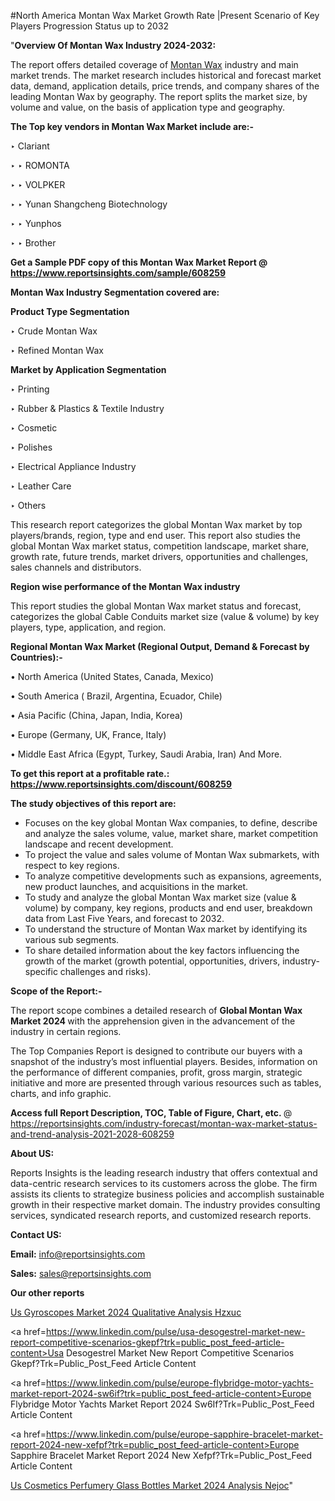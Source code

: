 #North America Montan Wax Market Growth Rate |Present Scenario of Key Players Progression Status up to 2032

"<strong>Overview Of Montan Wax Industry 2024-2032:</strong>

The report offers detailed coverage of <a href=https://www.reportsinsights.com/sample/608259>Montan Wax</a> industry and main market trends. The market research includes historical and forecast market data, demand, application details, price trends, and company shares of the leading Montan Wax by geography. The report splits the market size, by volume and value, on the basis of application type and geography.

<strong>The Top key vendors in Montan Wax Market include are:- </strong>

‣ Clariant

‣ 
‣ ROMONTA

‣ 
‣ VOLPKER

‣ 
‣ Yunan Shangcheng Biotechnology

‣ 
‣ Yunphos

‣ 
‣ Brother

<strong>Get a Sample PDF copy of this Montan Wax Market Report </strong><strong>@ <a href=https://www.reportsinsights.com/sample/608259 style=color:#0000ff;>https://www.reportsinsights.com/sample/608259</a> </strong>

<strong>Montan Wax Industry Segmentation covered are:</strong>

<strong>Product Type Segmentation</strong>

‣    Crude Montan Wax

‣ Refined Montan Wax

<strong>Market by Application Segmentation</strong>

‣   Printing

‣ Rubber & Plastics & Textile Industry

‣ Cosmetic

‣ Polishes

‣ Electrical Appliance Industry

‣ Leather Care

‣ Others

This research report categorizes the global Montan Wax market by top players/brands, region, type and end user. This report also studies the global Montan Wax market status, competition landscape, market share, growth rate, future trends, market drivers, opportunities and challenges, sales channels and distributors.

<strong>Region wise performance of the Montan Wax industry</strong><strong> </strong>

This report studies the global Montan Wax market status and forecast, categorizes the global Cable Conduits market size (value &amp; volume) by key players, type, application, and region. 

<strong>Regional Montan Wax Market (Regional Output, Demand &amp; Forecast by Countries):-</strong>

• North America (United States, Canada, Mexico)

• South America ( Brazil, Argentina, Ecuador, Chile)

• Asia Pacific (China, Japan, India, Korea)

• Europe (Germany, UK, France, Italy)

• Middle East Africa (Egypt, Turkey, Saudi Arabia, Iran) And More.

<strong>To get this report at a profitable rate.: <a href=https://www.reportsinsights.com/discount/608259 style=color:#0000ff;>https://www.reportsinsights.com/discount/608259</a></strong>

<strong>The study objectives of this report are:</strong>
<ul>
  <li>Focuses on the key global Montan Wax companies, to define, describe and analyze the sales volume, value, market share, market competition landscape and recent development.</li>
  <li>To project the value and sales volume of Montan Wax submarkets, with respect to key regions.</li>
  <li>To analyze competitive developments such as expansions, agreements, new product launches, and acquisitions in the market.</li>
  <li>To study and analyze the global Montan Wax market size (value &amp; volume) by company, key regions, products and end user, breakdown data from Last Five Years, and forecast to 2032.</li>
  <li>To understand the structure of Montan Wax market by identifying its various sub segments.</li>
  <li>To share detailed information about the key factors influencing the growth of the market (growth potential, opportunities, drivers, industry-specific challenges and risks).</li>
</ul>
<strong>Scope of the Report:-</strong><strong> </strong>

The report scope combines a detailed research of <strong>Global Montan Wax Market 2024 </strong>with the apprehension given in the advancement of the industry in certain regions.

The Top Companies Report is designed to contribute our buyers with a snapshot of the industry’s most influential players. Besides, information on the performance of different companies, profit, gross margin, strategic initiative and more are presented through various resources such as tables, charts, and info graphic.

<strong>Access full Report Description, TOC, Table of Figure, Chart, etc. </strong>@   <a href=https://reportsinsights.com/industry-forecast/montan-wax-market-status-and-trend-analysis-2021-2028-608259 style=color:#0000ff;>https://reportsinsights.com/industry-forecast/montan-wax-market-status-and-trend-analysis-2021-2028-608259</a>

<strong>About US:</strong>

Reports Insights is the leading research industry that offers contextual and data-centric research services to its customers across the globe. The firm assists its clients to strategize business policies and accomplish sustainable growth in their respective market domain. The industry provides consulting services, syndicated research reports, and customized research reports.

<strong>Contact US:</strong>

<p class=""""><b>Email:</b> <a href=mailto:info@reportsinsights.com>info@reportsinsights.com</a></p>
<p class=""""><b>Sales:</b> <a href=mailto:sales@reportsinsights.com>sales@reportsinsights.com</a></p>

<strong>Our other reports</strong>

<a href=https://www.linkedin.com/pulse/us-gyroscopes-market-2024-qualitative-analysis-hzxuc/>Us Gyroscopes Market 2024 Qualitative Analysis Hzxuc</a>

<a href=https://www.linkedin.com/pulse/usa-desogestrel-market-new-report-competitive-scenarios-gkepf?trk=public_post_feed-article-content>Usa Desogestrel Market New Report Competitive Scenarios Gkepf?Trk=Public_Post_Feed Article Content</a>

<a href=https://www.linkedin.com/pulse/europe-flybridge-motor-yachts-market-report-2024-sw6if?trk=public_post_feed-article-content>Europe Flybridge Motor Yachts Market Report 2024 Sw6If?Trk=Public_Post_Feed Article Content</a>

<a href=https://www.linkedin.com/pulse/europe-sapphire-bracelet-market-report-2024-new-xefpf?trk=public_post_feed-article-content>Europe Sapphire Bracelet Market Report 2024 New Xefpf?Trk=Public_Post_Feed Article Content</a>

<a href=https://www.linkedin.com/pulse/us-cosmetics-perfumery-glass-bottles-market-2024-analysis-nejoc/>Us Cosmetics Perfumery Glass Bottles Market 2024 Analysis Nejoc</a>"
